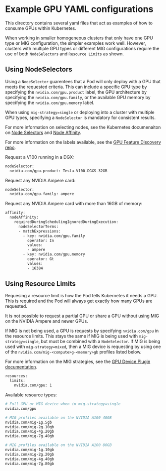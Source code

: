 # Example GPU YAML configurations

This directory contains several yaml files that act as examples of how to consume GPUs within Kubernetes.

When working in smaller homogeneous clusters that only have one GPU type or MIG configuration, the simpler examples work well. However, clusters with multiple GPU types or different MIG configurations require the use of both `NodeSelectors` and `Resource Limits` as shown.

## Using NodeSelectors

Using a `NodeSelector` guarentees that a Pod will only deploy with a GPU that meets the requested criteria. This can include a specific GPU type by specifying the `nvidia.com/gpu.product` label, the GPU architecture by specifying the `nvidia.com/gpu.family`, or the available GPU memory by specifying the `nvidia.com/gpu.memory` label.

When using `mig-strategy=single` or deploying into a cluster with multiple GPU types, specifying a `NodeSelector` is mandatory for consistent results.

For more information on selecting nodes, see the Kubernetes documenaiton on [Node Selectors](https://kubernetes.io/docs/concepts/scheduling-eviction/assign-pod-node/#nodeselector) and [Node Affinity](https://kubernetes.io/docs/tasks/configure-pod-container/assign-pods-nodes-using-node-affinity/).

For more information on the labels available, see the [GPU Feature Discovery repo](https://github.com/NVIDIA/gpu-feature-discovery).

Request a V100 running in a DGX:
```sh
nodeSelector:
  nvidia.com/gpu.product: Tesla-V100-DGXS-32GB
```

Request any NVIDIA Ampere card:
```sh
nodeSelector:
  nvidia.com/gpu.family: ampere
```

Request any NVIDIA Ampere card with more than 16GB of memory:
```sh
affinity:
  nodeAffinity:
    requiredDuringSchedulingIgnoredDuringExecution:
      nodeSelectorTerms:
      - matchExpressions:
        - key: nvidia.com/gpu.family
          operator: In
          values:
          - ampere
        - key: nvidia.com/gpu.memory
          operator: Gt
          values:
          - 16384
```

## Using Resource Limits

Requesing a resource limit is how the Pod tells Kubernetes it needs a GPU. This is required and the Pod will always get exactly how many GPUs are requested.

It is not possible to request a partial GPU or share a GPU without using MIG on the NVIDIA Ampere and newer GPUs.

If MIG is not being used, a GPU is requests by specifying `nvidia.com/gpu` in the resource limits. This stays the same if MIG is being used with `mig-strategy=single`, but must be combined with a `NodeSelector`. If MIG is being used with `mig-strategy=mixed`, then a MIG device is requesting by using one of the `nvidia.com/mig-<compute>g-<memory>gb` profiles listed below.

For more information on the MIG strategies, see the [GPU Device Plugin documentation](https://github.com/NVIDIA/k8s-device-plugin#deployment-via-helm).


```sh
resources:
  limits:
    nvidia.com/gpu: 1
```

Available resource types:
```sh
# Full GPU or MIG device when in mig-strategy=single
nvidia.com/gpu

# MIG profiles available on the NVIDIA A100 40GB
nvidia.com/mig-1g.5gb
nvidia.com/mig-2g.10gb
nvidia.com/mig-4g.20gb
nvidia.com/mig-7g.40gb

# MIG profiles available on the NVIDIA A100 80GB
nvidia.com/mig-1g.10gb
nvidia.com/mig-2g.20gb
nvidia.com/mig-4g.40gb
nvidia.com/mig-7g.80gb
```
